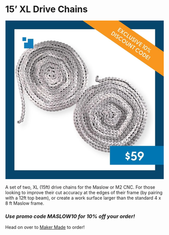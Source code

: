 # 15’ XL Drive Chains

![Maslow Original Kit Contents](https://raw.githubusercontent.com/MaslowCommunityGarden/Drive-Chains/Updates-August-2021/Photo_6.PNG)

A set of two, XL (15ft) drive chains for the Maslow or M2 CNC.  For those looking to improve their cut accuracy at the edges of their frame (by pairing with a 12ft top beam), or create a work surface larger than the standard 4 x 8 ft Maslow frame.

### ***Use promo code MASLOW10 for 10% off your order!***  

Head on over to [Maker Made](https://www.makermade.com/shop) to order!

